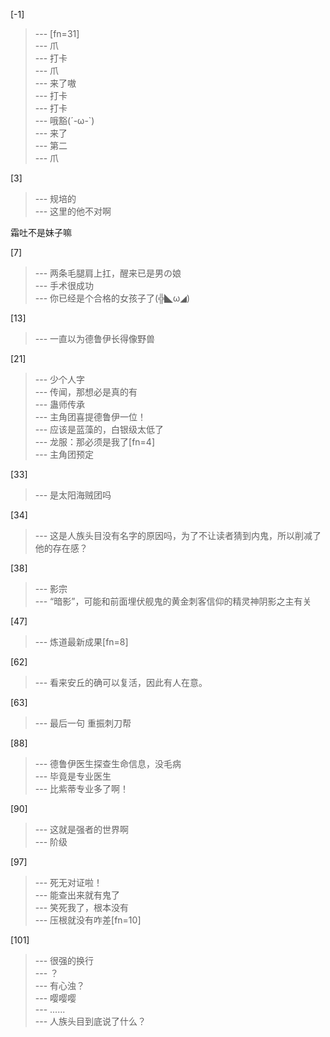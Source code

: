 
[-1] 
>--- [fn=31]<br>
>--- 爪<br>
>--- 打卡<br>
>--- 爪<br>
>--- 来了嗷<br>
>--- 打卡<br>
>--- 打卡<br>
>--- 哦豁(´-ω-`)<br>
>--- 来了<br>
>--- 第二<br>
>--- 爪<br>

[3] 
>--- 规培的<br>
>--- 这里的他不对啊

霜吐不是妹子嘛<br>

[7] 
>--- 两条毛腿肩上扛，醒来已是男の娘<br>
>--- 手术很成功<br>
>--- 你已经是个合格的女孩子了(╬◣ω◢)<br>

[13] 
>--- 一直以为德鲁伊长得像野兽<br>

[21] 
>--- 少个人字<br>
>--- 传闻，那想必是真的有<br>
>--- 蛊师传承<br>
>--- 主角团喜提德鲁伊一位！<br>
>--- 应该是蓝藻的，白银级太低了<br>
>--- 龙服：那必须是我了[fn=4]<br>
>--- 主角团预定<br>

[33] 
>--- 是太阳海贼团吗<br>

[34] 
>--- 这是人族头目没有名字的原因吗，为了不让读者猜到内鬼，所以削减了他的存在感？<br>

[38] 
>--- 影宗<br>
>--- “暗影”，可能和前面埋伏舰鬼的黄金刺客信仰的精灵神阴影之主有关<br>

[47] 
>--- 炼道最新成果[fn=8]<br>

[62] 
>--- 看来安丘的确可以复活，因此有人在意。<br>

[63] 
>--- 最后一句
重振刺刀帮<br>

[88] 
>--- 德鲁伊医生探查生命信息，没毛病<br>
>--- 毕竟是专业医生<br>
>--- 比紫蒂专业多了啊！<br>

[90] 
>--- 这就是强者的世界啊<br>
>--- 阶级<br>

[97] 
>--- 死无对证啦！<br>
>--- 能查出来就有鬼了<br>
>--- 笑死我了，根本没有<br>
>--- 压根就没有咋差[fn=10]<br>

[101] 
>--- 很强的换行<br>
>--- ？<br>
>--- 有心浊？<br>
>--- 嘤嘤嘤<br>
>--- ......<br>
>--- 人族头目到底说了什么？<br>

